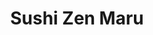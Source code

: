 ---
layout: place
title: "Sushi Zen Maru"
permalink: /california/long-beach/sushi-zen-maru.html
stateAbbr: CA
stateName: California
cityName: Long Beach
seo:
  name: "Sushi Zen Maru"
  type: Restaurant
  links: https://smorefood.com/order-online/sushi-zen-maru-long-beach-90802-rbyde5rh?utm_source=gmb&utm_medium=website
description: "Looking for sushi in Long Beach, California? Check out Sushi Zen Maru for a delightful Japanese dining experience. Enjoy a variety of sushi and other dishes ..."
place_id: ChIJFV0VcTgx3YAR9nEeFncN22w
photos:
  - name: >-
      places/ChIJFV0VcTgx3YAR9nEeFncN22w/photos/AeeoHcJa1NynwjCy60BeM6P0eYAUNFTnrILrACclmRPGKvIhFQ_siEyiGXvfscwZ9pzlSs4LN-jpi7I8gsmc101o566tKW2si2QB5BZgVfydMcKovsrVGdWg9_mkwiEbLHlGZjmRR7M6m3tmGcGdU0n61elHepBe-cMnnitCScidyQqV_bkzuMSV6LQlmBs0SQ9ARYE0MoS-fBgKwZ4M_fyU9nwGNCESWhhXgaNayhvzAqrDdjFKzdPmamR_9DJR2SQSO_aoP1j4BNeGdtJ2pcHQUvjqb-A2kCA45INKkun1LHIAECLttKQF6gAA9dLM11R9e08F72A7tK4c_LZwyLMDlr1FWeRPYC-8U6Tua8uozsTAHFWJAKkbomGSQGBZTPOjabE37RzR4N9tNCTa_YnWDy2sqHFnh8f5c8GiRppFue08UREB
    widthPx: 3024
    heightPx: 4032
    authorAttributions:
      - displayName: Nora
        uri: https://maps.google.com/maps/contrib/117317887223797214303
        photoUri: >-
          https://lh3.googleusercontent.com/a-/ALV-UjVACiI-ig0-hfwen9ETr7UNsNi-EksDQWF5hM-j9ZmJKjAjpfcn=s100-p-k-no-mo
    flagContentUri: >-
      https://www.google.com/local/imagery/report/?cb_client=maps_api_places.places_api&image_key=!1e10!2sCIHM0ogKEICAgIC02dPYswE&hl=en-US
    googleMapsUri: >-
      https://www.google.com/maps/place//data=!3m4!1e2!3m2!1sCIHM0ogKEICAgIC02dPYswE!2e10!4m2!3m1!1s0x80dd313871155d15:0x6cdb0d77161e71f6
  - name: >-
      places/ChIJFV0VcTgx3YAR9nEeFncN22w/photos/AeeoHcI_3Vpo2bjRJa-3AsZg0sLtBMoAMuIOip2RudY5E22MhtY_Yz6MWA8rmiYNKFNPM2fYM4kdOwMK4jKXaB0YrRaGhF2cUgmOr9EkTPB_FY6vqDQ15mTxRQtKyd6xI2Twxf4Jq0R84xcl5dX7lxygLe4gDDR8mn5vNHc_yZvs_F6udIBimC_MCZi08fbS-2PjpPR8Tgvy_SS7l9DchU_oeFyqoD_jlZoVP9nQ7YvqM6svV8uXHGgUOcRi10BIssHQwQLOp8c4TYCjB1GxoKcnC-03VvJyG2iok_aDGlJx_zf0X52LMnWKTI12gS793VhR2IrnYFDKUwhlUjtI9dGbPl9c4jbLROHchXmHcQjO4WQkDJ-SKRZuJ1X8vpyLPuoBA-BxDUHEEj9V3ghM6HYrE3_1sKAODd_6TJ62MXf6u0n1JYIU
    widthPx: 3410
    heightPx: 2285
    authorAttributions:
      - displayName: Brandon Lee
        uri: https://maps.google.com/maps/contrib/111708675127788016752
        photoUri: >-
          https://lh3.googleusercontent.com/a-/ALV-UjVlNSElTck7BFW8gLk4H1oLi2VsODcnmCeSOksQT7Y0necdw61H=s100-p-k-no-mo
    flagContentUri: >-
      https://www.google.com/local/imagery/report/?cb_client=maps_api_places.places_api&image_key=!1e10!2sCIHM0ogKEICAgIDDtIT29QE&hl=en-US
    googleMapsUri: >-
      https://www.google.com/maps/place//data=!3m4!1e2!3m2!1sCIHM0ogKEICAgIDDtIT29QE!2e10!4m2!3m1!1s0x80dd313871155d15:0x6cdb0d77161e71f6
  - name: >-
      places/ChIJFV0VcTgx3YAR9nEeFncN22w/photos/AeeoHcL60WIn0NmR5YAQoHvY4v0JSuFxd3peo94QV2JS27H-2BqE23Mwws6xnzWjkxnJN_LDgV2wieERPuYeQdlRQ2ISn22Rk5CieSmsWsuK9RXc3olCXOO1uQLZt9NbW77vVHFWfURb-zb6_Xuho-NtZlUZGvQWVQJ8xjs9Qm1F2EopNUqhnVJf8RQYLRFICiLN5l27JJ0HVP757_M5xiPCnizFd-KBtfTmPpQtVdpxE93FXxo-Du1jGOavRCRkSYMEVDY6b5y0RCorvQKjWhpkhevY-QfoxSyMt1kdXhQjH1PZqKhvedPvwih1q4qoLgyWFZOc0fjly_Vre9kSNI9tMc5yybegS4BZsD-nbAYgFwXay5zUYPQgAbV9OshvktRX_18-mls6FxIO8HQ4JEmLcXtH_J8eWaCGykhDGZNRDdZqQg
    widthPx: 4032
    heightPx: 3024
    authorAttributions:
      - displayName: josephine
        uri: https://maps.google.com/maps/contrib/118306275177953642943
        photoUri: >-
          https://lh3.googleusercontent.com/a-/ALV-UjVqS7cHvYs_QrVYvpqBGCLPWZxtih7p4zJC7QuSTv21I7146dnO6A=s100-p-k-no-mo
    flagContentUri: >-
      https://www.google.com/local/imagery/report/?cb_client=maps_api_places.places_api&image_key=!1e10!2sCIHM0ogKEICAgICty73RIQ&hl=en-US
    googleMapsUri: >-
      https://www.google.com/maps/place//data=!3m4!1e2!3m2!1sCIHM0ogKEICAgICty73RIQ!2e10!4m2!3m1!1s0x80dd313871155d15:0x6cdb0d77161e71f6
  - name: >-
      places/ChIJFV0VcTgx3YAR9nEeFncN22w/photos/AeeoHcKXKkRag6o8yEyriyOtHNuEw9sdusKVOcFpxsm1IJDvF0Q0h0oeeGU5hh1J24a_IMJxzcbaC3WGnsO0jLV8ThRAdd6j-Z4kpNl3_3K94oH5JDrhn60Rt9U2pYlKjDBTG0fZr1OInzUdrLHsD_eRqC__dEp5PV4o2zQAAQN5nt_TvtVyKlqgoUwSwhu2PW9O_bhS5s436_HLq5YgoL4wKJRnjehAfh_X86II4g_n4z_KWVtlMBqjfvAZU6p59fnBkoH2FIFSKLr3_fv6duTmp4D3nrLPYD0vwEF3SuM_3kU_kOnMToP4TsbHj_DmECSoibOSPPvN90gTQBOSLYgQgdeK0ts26rp3UJtNRDgTjRB_2QE0U5HgD8yyu-pVvZfdroPpzFZ4Uq9jX7c77FGirgiOSnirPYPp81te5woCD2GCSRZO
    widthPx: 3024
    heightPx: 4032
    authorAttributions:
      - displayName: Sam A
        uri: https://maps.google.com/maps/contrib/107794444161079237727
        photoUri: >-
          https://lh3.googleusercontent.com/a-/ALV-UjUBz3bkXytZgYXW68vi93_m1Q9DJlJq2N00rnwpMEiIsk25RiI=s100-p-k-no-mo
    flagContentUri: >-
      https://www.google.com/local/imagery/report/?cb_client=maps_api_places.places_api&image_key=!1e10!2sCIHM0ogKEICAgICdlbijkwE&hl=en-US
    googleMapsUri: >-
      https://www.google.com/maps/place//data=!3m4!1e2!3m2!1sCIHM0ogKEICAgICdlbijkwE!2e10!4m2!3m1!1s0x80dd313871155d15:0x6cdb0d77161e71f6
  - name: >-
      places/ChIJFV0VcTgx3YAR9nEeFncN22w/photos/AeeoHcL0UysEUNq9YnOCzJ9A36cxQctUkQqqSgu8zpgiE4lYslcagtJdUtFZSJjWGfteAyJ6i_FAo6EypFAJX7JkieHh1MbquFHYWeoOzb55Rm0nG2wmuTvW6sVBwVFISZbzWjhjr7sehwXnfr4_yfXaBd1Z7q70DM3UBpuO1geDIfylHDY3y1lWkyvQSf8TXsIVFgbcQ2mSpqwEiHxgny1yLhgmO0LyN5DgUSNatDToKXw_IXilnnSrsvTea4XWF6XyO3okjemOPbTahjiUTubwBNlC2-9045gOTiItziHXUz-uDpzUH1s6hX8URhwCo980jsTiX6Dw7UPX3h6dnqwYpcK67dH0ZV_C5AgzXLUzaDQqkKB_7dhW9ytL5tUC1hQG2aJCY8iKzo-EZbRCVSyVVmix4eihx6P0Cr3BPqqyZ4hdg1ek
    widthPx: 3024
    heightPx: 4032
    authorAttributions:
      - displayName: angie san.
        uri: https://maps.google.com/maps/contrib/107646298906754353393
        photoUri: >-
          https://lh3.googleusercontent.com/a-/ALV-UjVnOe2WJtpXVSZvbogcOBYTh2KifKgQJo0aXKrbzcnHmjoM3Nnf=s100-p-k-no-mo
    flagContentUri: >-
      https://www.google.com/local/imagery/report/?cb_client=maps_api_places.places_api&image_key=!1e10!2sCIHM0ogKEICAgIChscmL-AE&hl=en-US
    googleMapsUri: >-
      https://www.google.com/maps/place//data=!3m4!1e2!3m2!1sCIHM0ogKEICAgIChscmL-AE!2e10!4m2!3m1!1s0x80dd313871155d15:0x6cdb0d77161e71f6
  - name: >-
      places/ChIJFV0VcTgx3YAR9nEeFncN22w/photos/AeeoHcKMyGeKSu0OWAaZatP2c-DlJZcNeNJ2ZUlBIglMVoPZVA1DUEnEM5QbAfAp-vv6IPGMXoRigivSUnuZS0DBUi4aXfe05mDWesIiMOoOG20AKEJCU8J9yBspFG-ZNxewd69HgjqDsGq1dg13cQHX5TSnXQrwwTdxHX4Hb-OOdDGH2UXuSNyYGRJ-AlgyKO52E4U10SKhZxwex7Sxn9ZMhkLLwl8qdmT2hfGWcrn28c53oN34UAKR0GpDlO4TQNQrmst4jV_K77JzBP7Ov8GbrMkNYRLg06hHwCpKrA2xD4mkIn7a4rSpfm42f7RPmMPEEU_ohKnfAq4kioeCfZs6Js0UaqmweB4qz8WBn8Bh9UaFSnsv2v2-78hFggvpcSJpiXv2GROctLN-ezO0z4NvU2Gr3BGB9NytYIVVGYeIGAcGL7f7
    widthPx: 3024
    heightPx: 4032
    authorAttributions:
      - displayName: Laura Fitzpatrick
        uri: https://maps.google.com/maps/contrib/118115153895679205029
        photoUri: >-
          https://lh3.googleusercontent.com/a-/ALV-UjW6Xwy3FhGzhHdDE4eiXet_b0Nbz7C8xvQRoiQaJk99rsAQX8rX_A=s100-p-k-no-mo
    flagContentUri: >-
      https://www.google.com/local/imagery/report/?cb_client=maps_api_places.places_api&image_key=!1e10!2sCIHM0ogKEICAgICd55P2ugE&hl=en-US
    googleMapsUri: >-
      https://www.google.com/maps/place//data=!3m4!1e2!3m2!1sCIHM0ogKEICAgICd55P2ugE!2e10!4m2!3m1!1s0x80dd313871155d15:0x6cdb0d77161e71f6
  - name: >-
      places/ChIJFV0VcTgx3YAR9nEeFncN22w/photos/AeeoHcISa0QgXbIpF8_2PQvxIRfapvSWMy1lQMpiwjHDq87-wTY6xOPtetEKUc72VqvvtoOUlVs9aweoWDcUfjpIIbYwFMC1K77Qe42lSzNvoqCbADX_B1vq865vovwGqoCbcvVk78kqBGPKCYCVIAIwoq9H5mBQgst298bMW2iKzm25exD9btCOuy8tK-SYnwnuBhWS6UFW89HSgN59bIg-fSjDxwRxZIp8eN_OXTfkZRsHRSHE3pFLLhXqVi7iQcaLbcceOsK9x3DsOK7ntHNWBpHmP6rVJv9KmehbWedxIm5U5Tm_9px32CqzC_at5sL9npvR51DMQpYgy8khKv9YD--UVJ4sWxABaFIiXarbw_1V-kSe--Bhl3z2EjFcsg9tW8VGxXJ3jmrutSntR15X7JmAt5xQS3naZ2LycUHeyPSlgsA
    widthPx: 3120
    heightPx: 4160
    authorAttributions:
      - displayName: crystal jane moit
        uri: https://maps.google.com/maps/contrib/118381348112555206548
        photoUri: >-
          https://lh3.googleusercontent.com/a/ACg8ocI_Ni3uK4wks6IGmbCnq8CMitoNhQsydMIktsoXs5_iUgqB-A=s100-p-k-no-mo
    flagContentUri: >-
      https://www.google.com/local/imagery/report/?cb_client=maps_api_places.places_api&image_key=!1e10!2sCIHM0ogKEICAgICEtK3YqgE&hl=en-US
    googleMapsUri: >-
      https://www.google.com/maps/place//data=!3m4!1e2!3m2!1sCIHM0ogKEICAgICEtK3YqgE!2e10!4m2!3m1!1s0x80dd313871155d15:0x6cdb0d77161e71f6
  - name: >-
      places/ChIJFV0VcTgx3YAR9nEeFncN22w/photos/AeeoHcLJQLnfnP2KbPMix6bgfyibSIY-hxurkRkVFz0W-vyRFvrJnfYy8_QZV0TGWbjCmwmcLLNv0Uxd4qqK3ixgJ9Befciddg1cVNS-OHpiWLapoAmYVt0hszn8oq0bL5w1i_2pr58eAlpayyk3JMPQ138GBUqU7jXej83MA-Hg969YpJpw_83zJdExBSyM12nyQ26KieRYpEr_wOyHr9MUoG_5JItlSsedKstTtJONiDUqlSAYT4C3c0iyA19WWuXm1607QgIa6LTbE1u7vRxZ9-M_qrDG8TciE1GW8IG_y8ohWLGSmxzAiNWhki6ywFLPLtsfYg2gnieNsuaxNQfc1r4_-2zoKqRxQkaLO4Fz5M78wo0_samZ48I_pYpEku4iWusCmmjENeCprAvTH6a-cR5yFXkquH7JZDzaX1JTXlI1iA
    widthPx: 2268
    heightPx: 4032
    authorAttributions:
      - displayName: Martin R
        uri: https://maps.google.com/maps/contrib/110218824218266690744
        photoUri: >-
          https://lh3.googleusercontent.com/a-/ALV-UjVmmxZZkSjbisV0gZHQ44rrAp8lvICwqCCIPIguRQTTuSx7RRCgKg=s100-p-k-no-mo
    flagContentUri: >-
      https://www.google.com/local/imagery/report/?cb_client=maps_api_places.places_api&image_key=!1e10!2sCIHM0ogKEICAgICMosXGLw&hl=en-US
    googleMapsUri: >-
      https://www.google.com/maps/place//data=!3m4!1e2!3m2!1sCIHM0ogKEICAgICMosXGLw!2e10!4m2!3m1!1s0x80dd313871155d15:0x6cdb0d77161e71f6
  - name: >-
      places/ChIJFV0VcTgx3YAR9nEeFncN22w/photos/AeeoHcKHnun6togfPvFvzOelXD9snip0t-f_Fk5ZWbMPCBx0C75ka4VL4X5fNXuQYppiXpsyyGpVnUirMR-pV_jnxS-M9PiLueOtIPwKqZa6Q-JRGGKwih1fxS8_br0j1mRXR4mZA3YH6j97dBLlbgbBy9pwev_70PQrM8nSVMXX2if-DX5-xqBuJsAS6dtDNkT8XphQP2ijkWNvQEObAlEOLSVd9VRP0mD6GhN6dxPNgRj-kpiyWC6beP477zEDZh_XlGZ0xQXXdDk-1phlNTh1_8utT4oT_a1NCCat02-Afd-Org6YkgTnK1aXZXo9qtaOTG8CoHNDw-OlAkQ4gupR54lVMicgX87Lo7lUAkFIcEQRu4Gqo7stZMdqzNG-C6VFoEwn3vLEkVOkZ6q-YaQwLeQzGA4fryH_xdCb_cWDOXaU8g
    widthPx: 4800
    heightPx: 2700
    authorAttributions:
      - displayName: Danielle C
        uri: https://maps.google.com/maps/contrib/101524038861226450492
        photoUri: >-
          https://lh3.googleusercontent.com/a-/ALV-UjVmgVvSbydCKqyhR9qap5fJ_jVVNxlPIPkDV4yj0n0k7wPjbFAymw=s100-p-k-no-mo
    flagContentUri: >-
      https://www.google.com/local/imagery/report/?cb_client=maps_api_places.places_api&image_key=!1e10!2sCIHM0ogKEICAgIDEi5CWWQ&hl=en-US
    googleMapsUri: >-
      https://www.google.com/maps/place//data=!3m4!1e2!3m2!1sCIHM0ogKEICAgIDEi5CWWQ!2e10!4m2!3m1!1s0x80dd313871155d15:0x6cdb0d77161e71f6
  - name: >-
      places/ChIJFV0VcTgx3YAR9nEeFncN22w/photos/AeeoHcInvrSbn_b23LEya7QimHjmncfgJTxdQBUCd8axjgHD39ia9R4_YsFQ1g5OknIRR7PjwCPzIrBZfHK5jWk2t9G_7m2dzjKRGxc8roStU7DKyujBB4k7immE7_RyqsDgYSFc-T-hKqZvFYoszMCTZfwmp8cbw-vGfkVG_tlYWp6QyD_Z4djtAvvWOb4RS3-HTUr_6x9N4tOG6bC9FN21LyKQl0AFXsrafYYESVig-A60wdPDm5Pv-5pCd17R8KBR7wLRCqVWXPUKMweiUh-Qta5mmx8PmO-PJmybtFcK15JTY-IJ1YzQtR6tfNJ3At8c4-CukWtr4P9hehYhi9O5tvjQU-8KgiDzrYugpwH9yDUdgP9qPnL_mbX-9fsnzvtTzbcHSFHOkSc9-4PcJDXR1WeKJacVczpRzzlJ0Rf_aLXG2Q
    widthPx: 4800
    heightPx: 2700
    authorAttributions:
      - displayName: Danielle C
        uri: https://maps.google.com/maps/contrib/101524038861226450492
        photoUri: >-
          https://lh3.googleusercontent.com/a-/ALV-UjVmgVvSbydCKqyhR9qap5fJ_jVVNxlPIPkDV4yj0n0k7wPjbFAymw=s100-p-k-no-mo
    flagContentUri: >-
      https://www.google.com/local/imagery/report/?cb_client=maps_api_places.places_api&image_key=!1e10!2sCIHM0ogKEICAgIDEi6D4Jw&hl=en-US
    googleMapsUri: >-
      https://www.google.com/maps/place//data=!3m4!1e2!3m2!1sCIHM0ogKEICAgIDEi6D4Jw!2e10!4m2!3m1!1s0x80dd313871155d15:0x6cdb0d77161e71f6
address: 454 Pine Ave, Long Beach, CA 90802, USA
street: 454 Pine Ave
city: Long Beach
state: CA
zip: '90802'
country: USA
neighborhood: Downtown
latitude: '33.772433'
longitude: '-118.192242'
accessibility_options:
  wheelchairAccessibleParking: true
  wheelchairAccessibleEntrance: true
  wheelchairAccessibleRestroom: true
  wheelchairAccessibleSeating: true
business_status: OPERATIONAL
name: Sushi Zen Maru
google_maps_links:
  directionsUri: >-
    https://www.google.com/maps/dir//''/data=!4m7!4m6!1m1!4e2!1m2!1m1!1s0x80dd313871155d15:0x6cdb0d77161e71f6!3e0
  placeUri: https://maps.google.com/?cid=7843877981119214070
  writeAReviewUri: >-
    https://www.google.com/maps/place//data=!4m3!3m2!1s0x80dd313871155d15:0x6cdb0d77161e71f6!12e1
  reviewsUri: >-
    https://www.google.com/maps/place//data=!4m4!3m3!1s0x80dd313871155d15:0x6cdb0d77161e71f6!9m1!1b1
  photosUri: >-
    https://www.google.com/maps/place//data=!4m3!3m2!1s0x80dd313871155d15:0x6cdb0d77161e71f6!10e5
primary_type: Sushi Restaurant
opening_hours:
  regular: null
  current: null
secondary_opening_hours:
  regular:
    weekdayDescriptions: null
    type: null
  current:
    weekdayDescriptions: null
    type: null
phone: (562) 628-9828
price_level: PRICE_LEVEL_INEXPENSIVE
price_range: $10 &ndash; $20
rating: '3.8'
rating_count: 127
website: >-
  https://smorefood.com/order-online/sushi-zen-maru-long-beach-90802-rbyde5rh?utm_source=gmb&utm_medium=website
reviews: null
parking_options: null
payment_options: null
allow_dogs: null
curbside_pickup: null
delivery: null
dine_in: null
good_for_children: null
good_for_groups: null
good_for_sports: null
live_music: null
menu_for_children: null
outdoor_seating: null
reservable: null
restroom: null
serves_beer: null
serves_breakfast: null
serves_brunch: null
serves_cocktails: null
serves_coffee: null
serves_dinner: null
serves_dessert: null
serves_lunch: null
serves_vegetarian_food: null
serves_wine: null
takeout: null
summary: null

---